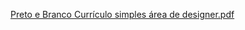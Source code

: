 [Preto e Branco Currículo simples área de designer.pdf](https://github.com/user-attachments/files/16720023/Preto.e.Branco.Curriculo.simples.area.de.designer.pdf)
